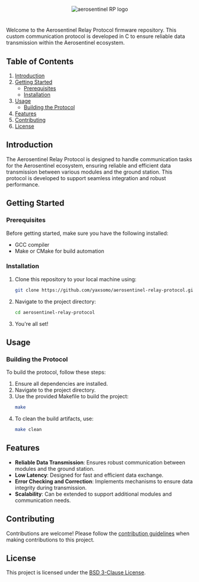 <p align="center">
  <img src="https://github.com/yaxsomo/aerosentinel-relay-protocol/assets/71334330/b1a6072a-204e-46a4-a6a0-3012d6d64d7f" alt="aerosentinel RP logo">
</p>

#

Welcome to the Aerosentinel Relay Protocol firmware repository. This custom communication protocol is developed in C to ensure reliable data transmission within the Aerosentinel ecosystem.

## Table of Contents
1. [Introduction](#introduction)
2. [Getting Started](#getting-started)
    - [Prerequisites](#prerequisites)
    - [Installation](#installation)
3. [Usage](#usage)
    - [Building the Protocol](#building-the-protocol)
5. [Features](#features)
6. [Contributing](#contributing)
7. [License](#license)

## Introduction
The Aerosentinel Relay Protocol is designed to handle communication tasks for the Aerosentinel ecosystem, ensuring reliable and efficient data transmission between various modules and the ground station. This protocol is developed to support seamless integration and robust performance.

## Getting Started

### Prerequisites
Before getting started, make sure you have the following installed:
- GCC compiler
- Make or CMake for build automation

### Installation
1. Clone this repository to your local machine using:
    ```bash
    git clone https://github.com/yaxsomo/aerosentinel-relay-protocol.git
    ```
2. Navigate to the project directory:
    ```bash
    cd aerosentinel-relay-protocol
    ```
3. You're all set!

## Usage

### Building the Protocol
To build the protocol, follow these steps:

1. Ensure all dependencies are installed.
2. Navigate to the project directory.
3. Use the provided Makefile to build the project:
    ```bash
    make
    ```
4. To clean the build artifacts, use:
    ```bash
    make clean
    ```

## Features
- **Reliable Data Transmission**: Ensures robust communication between modules and the ground station.
- **Low Latency**: Designed for fast and efficient data exchange.
- **Error Checking and Correction**: Implements mechanisms to ensure data integrity during transmission.
- **Scalability**: Can be extended to support additional modules and communication needs.

## Contributing
Contributions are welcome! Please follow the [contribution guidelines](CONTRIBUTING.md) when making contributions to this project.

## License
This project is licensed under the [BSD 3-Clause License](LICENSE).
